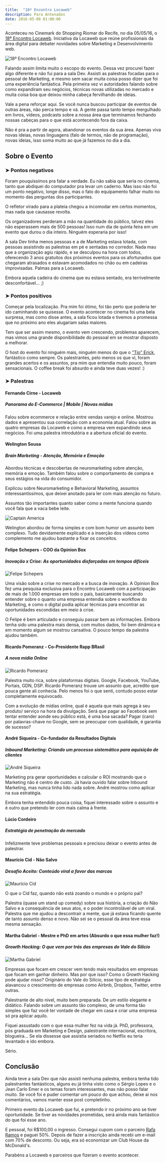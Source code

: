 ```yaml
---
title:  "18º Encontro Locaweb"
description: Para Antenados
date: 2016-05-08 01:00:00
---
```


Aconteceu no Cinemark do Shopping Riomar do Recife, no dia 05/05/16, o [18º Encontro Locaweb](http://eventos.locaweb.com.br/18o-encontro-locaweb-recife/). Iniciativa da Locaweb que reúne profissionais da área digital para debater novidades sobre Marketing e Desenvolvimento web. 

![18º Encontro Locaweb](/assets/images/encontro-locaweb.jpg)

Falando assim limita muito o escopo do evento. Dessa vez procurei fazer algo diferente e não fui para a sala Dev. Assisti as palestras focadas para o pessoal de Marketing, e mesmo sem sacar muita coisa posso dizer que foi uma experiência fantástica. Pela primeira vez vi autoridades falando sobre como expandiram seu negócios, técnicas novas utilizadas no mercado e muita coisa boa que deixou minha cabeça fervilhando de ideias.

Vale a pena reforçar aqui. Se você nunca buscou participar de eventos de outras áreas, não perca tempo e vá. A gente passa tanto tempo mergulhado em livros, vídeos, podcasts sobre a nossa área que terminamos fechando nossas cabeças para o que está acontecendo fora da caixa.

Não é pra a partir de agora, abandonar os eventos da sua área. Apenas viva novas ideias, novas linguagens (falo de termos, não de programação), novas ideias, isso soma muito ao que já fazemos no dia a dia.

## Sobre o Evento

### &#10148; Pontos negativos
Foram pouquíssimos pra falar a verdade. Eu não sabia que seria no cinema, tanto que abdiquei do computador pra levar um caderno. Mas isso não foi um ponto negativo, longe disso, mas o fato do equipamento falhar muito no momento das perguntas dos participantes. 

O refletor virado para a plateia chegou a incomodar em certos momentos, mas nada que causasse revolta. 

Os organizadores perderam a mão na quantidade do público, talvez eles não esperassem mais de 500 pessoas! Isso num dia de quinta feira em um evento que durou o dia inteiro. Ninguém esperaria por isso! 

A sala Dev tinha menos pessoas e a de Marketing estava lotada, com pessoas assistindo as palestras em pé e sentadas no corredor. Nada mau que a organização agiu rápido, e se desculpou na hora com todos, oferecendo 3 anos gratuitos dos próximos eventos para os afortunados que chegaram atrasados e estavam acomodados no chão ou em cadeiras improvisadas. 
Palmas para a Locaweb. 

Embora aquela cadeira do cinema que eu estava sentado, era terrivelmente desconfortável... ;)

### &#10148; Pontos positivos

Começar pela localização. Pra mim foi ótimo, foi tão perto que poderia ter ido caminhando se quisesse. O evento acontecer no cinema foi uma bela surpresa, mas como disse antes, a sala ficou lotada e tivemos a promessa que no próximo ano eles alugariam salas maiores. 

Tem que ser assim mesmo, o evento vem crescendo, problemas aparecem, mas vimos uma grande disponibilidade do pessoal em se mostrar disposto a melhorar. 

O host do evento foi ninguém mais, ninguém menos do que o ["Tio" Erick](https://twitter.com/erickalbuquer_Q), fantástico como sempre. Os palestrantes, pelo menos os que vi, foram grandes acertos e os assuntos, pra mim que entendia muito pouco, foram sensacionais. O coffee break foi absurdo e ainda teve duas vezes! :)

### &#10148; Palestras 

#### Fernando Cirne - Locaweb

##### Panorama do E-Commerce | Mobile | Novas mídias

Falou sobre ecommerce e relação entre vendas varejo e online. Mostrou dados e apresentou sua correlação com a economia atual. Falou sobre as quatro empresas da Locaweb e como a empresa vem expandindo seus negócios. Foi uma palestra introdutória e a abertura oficial do evento.

#### Welington Sousa

##### Brain Marketing - Atenção, Memória e Emoção

Abordou técnicas e descobertas de neuromarketing sobre atenção, memória e emoção. Também falou sobre o comportamento de compra e seus estágios na vida do consumidor. 

Explicou sobre Neuromarketing e Behavioral Marketing, assuntos interessantíssimos, que deixei anotado para ler com mais atenção no futuro. 

Assuntos tão importantes quanto saber como a mente funciona quando você fala que a vaca bebe leite.

![Captain America](/assets/images/captain-america-reference.jpg)

Welington abordou de forma simples e com bom humor um assunto bem complexo. Tudo devidamente explicado e a inserção dos vídeos como complemento me ajudou bastante a fixar os conceitos.

#### Felipe Schepers - COO da Opinion Box

##### Inovação x Crise: As oportunidades disfarçadas em tempos difíceis

![Felipe Schepers](/assets/images/felipe-schepers.jpg)

Uma visão sobre a crise no mercado e a busca de inovação. A Opinion Box fez uma pesquisa exclusiva para o Encontro Locaweb com a participação de mais de 1.000 empresas em todo o país, basicamente buscando entender sobre o quanto uma empresa entendia sobre o workflow do Marketing, e como o digital podia aplicar técnicas para encontrar as oportunidades escondidas em meio à crise.

O Felipe é bem articulado e conseguiu passar bem as informações. Embora tenha sido uma palestra mais densa, com muitos dados, foi bem dinâmica e em momento algum se mostrou cansativa. O pouco tempo da palestra ajudou também.

#### Ricardo Pomeranz - Co-Presidente Rapp BRasil

##### A nova mídia Online

![Ricardo Pomeranz](/assets/images/ricardo-pomeranz.jpg)

Palestra muito rica, sobre plataformas digitais. Google, Facebook, YouTube, Portais, GDN, DSP. Ricardo Pomeranz trouxe um assunto que, acredito que pouca gente ali conhecia. Pelo menos foi o que senti, contudo posso estar completamente equivocado. 

Com a evolução de mídias online, qual é aquela que mais agrega à seu produto/ serviço na hora da divulgação. Será que pagar ao Facebook sem tentar entender aonde seu público está, é uma boa sacada? Pagar (caro) por palavras-chave no Google, sem se preocupar com qualidade, é garantia de sucesso?

#### André Siqueira - Co-fundador da Resultados Digitais

##### Inbound Marketing: Criando um processo sistemático para aquisição de clientes

![André Siqueira](/assets/images/andre-siqueira.jpg)

Marketing pra gerar oportunidades e calcular o ROI mostrando que o Marketing não é centro de custo. Já havia ouvido falar sobre Inbound Marketing, mas nunca tinha lido nada sobre. André mostrou como aplicar na sua estratégia. 

Embora tenha entendido pouca coisa, fiquei interessado sobre o assunto e é outro que pretendo ler com mais calma à frente.

#### Lúcio Cordeiro

##### Estratégia de penetração do mercado

Infelizmente teve problemas pessoais e precisou deixar o evento antes de palestrar.

#### Maurício Cid - Não Salvo

##### Desafio Aceito: Conteúdo viral a favor das marcas

![Maurício Cid](/assets/images/mauricio-cid.jpg)

O que o Cid faz, quando não está zoando o mundo e o próprio pai? 

Palestra (quase um stand up comedy) sobre sua história, a criação do Não Salvo e a consequência de seus atos, e o poder incontrolável de um viral. Palestra que me ajudou a descontrair a mente, que já estava ficando quente de tanto assunto denso e novo. Não sei se o pessoal da área teve essa mesma sensação.

#### Martha Gabriel - Mestre e PhD em artes (Absurdo o que essa mulher faz!)

##### Growth Hacking: O que vem por trás das empresas do Vale do Silício

![Martha Gabriel](/assets/images/martha-gabriel.jpg)

Empresas que focam em crescer vem tendo mais resultados em empresas que focam em ganhar dinheiro.  Mas por que isso? Como o Growth Hacking pode ajudar nisso? Originário do Vale do Silício, esse tipo de estratégia alavancou o crescimento de empresas como Airbnb, Dropbox, Twitter, entre outras.

Palestrante de alto nível, muito bem preparada. De um estilo elegante e didático. Falando sobre um assunto tão complexo, de uma forma tão simples que faz você ter vontade de chegar em casa e criar uma empresa só pra aplicar aquilo.

Fiquei assustado com o que essa mulher fez na vida já. PhD, professora, pós graduada em Marketing e Design, palestrante internacional, escritora, blogueira... Se ela dissesse que assistia seriados no Netflix eu teria levantado e ido embora.

Sério.

## Conclusão

Ainda teve a sala Dev que não assisti nenhuma palestra, embora tenha tido palestrantes fantásticos, alguns eu já tinha visto como o Sérgio Lopes e o Jean Carlo Emer e os temas foram interessantes, mas não posso falar muito. Se você foi e puder comentar um pouco do que achou, deixe ai nos comentários, vamos manter esse post completinho.

Primeiro evento da Locaweb que fui, e pretendo ir no próximo ano se tiver oportunidade. Se tiver as novidades prometidas, será ainda mais fantástico do que foi esse ano. 

E pessoal, foi R$100,00 o ingresso. Consegui cupom com o parceiro [Rafa Ramos](http://rafaramos.com/) e paguei 50%. Depois de fazer a inscrição ainda recebi um e-mail com 70% de desconto. Ou seja, era só economizar um Club House da McDonald's.

Parabéns a Locaweb e parceiros que fizeram o evento acontecer.